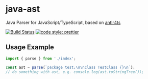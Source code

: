# java-ast

Java Parser for JavaScript/TypeScript, based on [antlr4ts](https://www.npmjs.com/package/antlr4ts)

[![Build Status](https://travis-ci.org/urish/java-ast.png?branch=master)](https://travis-ci.org/urish/java-ast)
[![code style: prettier](https://img.shields.io/badge/code_style-prettier-ff69b4.svg?style=flat-square)](https://github.com/prettier/prettier)

## Usage Example

```typescript
import { parse } from './index';

const ast = parse(`package test;\n\nclass TestClass {}\n`);
// do something with ast, e.g. console.log(ast.toStringTree());
```
